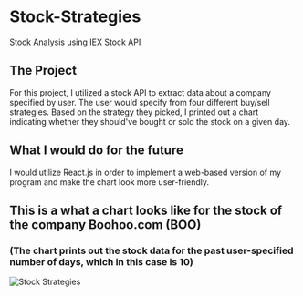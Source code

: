 # Stock-Strategies
Stock Analysis using IEX Stock API

## The Project
For this project, I utilized a stock API to extract data about a company specified by user.
The user would specify from four different buy/sell strategies.
Based on the strategy they picked, I printed out a chart indicating whether they should've bought or sold the stock on a given day.

## What I would do for the future
I would utilize React.js in order to implement a web-based version of my program and make the chart look more user-friendly.

## This is a what a chart looks like for the stock of the company Boohoo.com (BOO)
### (The chart prints out the stock data for the past user-specified number of days, which in this case is 10)
![Stock Strategies](https://user-images.githubusercontent.com/56369636/86098294-c3a6a700-ba6a-11ea-9f70-484e9cbfbc90.JPG)
